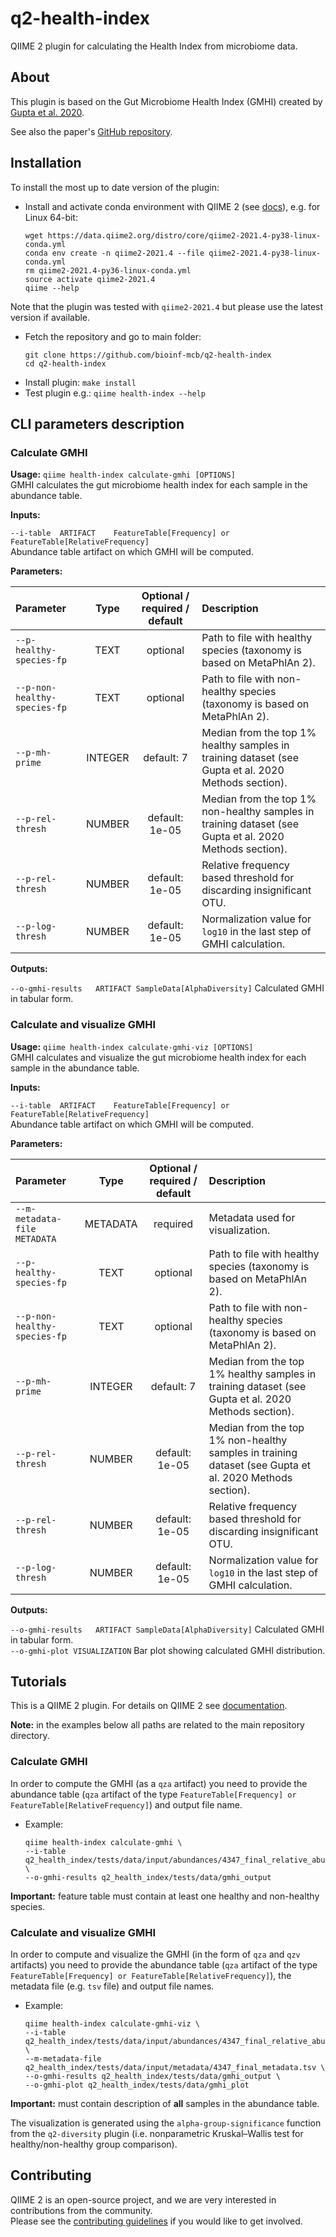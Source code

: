 # q2-health-index

QIIME 2 plugin for calculating the Health Index from microbiome data.

## About

This plugin is based on the Gut Microbiome Health Index (GMHI) created by [Gupta et al. 2020](https://www.nature.com/articles/s41467-020-18476-8).

See also the paper's [GitHub repository](https://github.com/jaeyunsung/GMHI_2020).

## Installation

To install the most up to date version of the plugin:

- Install and activate conda environment with QIIME 2 (see [docs](https://docs.qiime2.org/2020.11/install/native/)), e.g. for Linux 64-bit:
    ```
    wget https://data.qiime2.org/distro/core/qiime2-2021.4-py38-linux-conda.yml
    conda env create -n qiime2-2021.4 --file qiime2-2021.4-py38-linux-conda.yml
    rm qiime2-2021.4-py36-linux-conda.yml
    source activate qiime2-2021.4
    qiime --help
    ```
Note that the plugin was tested with `qiime2-2021.4` but please use the latest version if available.  

- Fetch the repository and go to main folder:
    ```
    git clone https://github.com/bioinf-mcb/q2-health-index
    cd q2-health-index
    ```
- Install plugin: `make install`
- Test plugin e.g.: `qiime health-index --help`

## CLI parameters description

### Calculate GMHI
**Usage:** `qiime health-index calculate-gmhi [OPTIONS]`  
GMHI calculates the gut microbiome health index for each sample in the abundance table. 

**Inputs:**  

`--i-table	ARTIFACT	FeatureTable[Frequency] or FeatureTable[RelativeFrequency]`  
Abundance table artifact on which GMHI will be computed.

**Parameters:**  

| Parameter   |  Type  |  Optional / required / default      |  Description |
|:-----|:-----:|:-------------:|:------|
| `--p-healthy-species-fp` | TEXT |  optional | Path to file with healthy species (taxonomy is based on MetaPhlAn 2). |
| `--p-non-healthy-species-fp` | TEXT |    optional   |   Path to file with non-healthy species (taxonomy is based on MetaPhlAn 2). |
| `--p-mh-prime`  | INTEGER | default: 7 |  Median from the top 1% healthy samples in training dataset (see Gupta et al. 2020 Methods section). |
| `--p-rel-thresh` | NUMBER  | default: 1e-05 | Median from the top 1% non-healthy samples in training dataset (see Gupta et al. 2020 Methods section).  |
| `--p-rel-thresh` | NUMBER | default: 1e-05 | Relative frequency based threshold for discarding insignificant OTU. |
| `--p-log-thresh` | NUMBER | default: 1e-05 | Normalization value for `log10` in the last step of GMHI calculation.  |

**Outputs:**

`--o-gmhi-results	ARTIFACT SampleData[AlphaDiversity]` Calculated GMHI in tabular form.

### Calculate and visualize GMHI
**Usage:** `qiime health-index calculate-gmhi-viz [OPTIONS]`  
GMHI calculates and visualize the gut microbiome health index for each sample in the abundance table. 

**Inputs:**  

`--i-table	ARTIFACT	FeatureTable[Frequency] or FeatureTable[RelativeFrequency]`  
Abundance table artifact on which GMHI will be computed.

**Parameters:**  

| Parameter   |  Type  |  Optional / required / default      |  Description |
|:-----|:-----:|:-------------:|:------|
| `--m-metadata-file METADATA` | METADATA |  required | Metadata used for visualization. |
| `--p-healthy-species-fp` | TEXT |  optional | Path to file with healthy species (taxonomy is based on MetaPhlAn 2). |
| `--p-non-healthy-species-fp` | TEXT |    optional   |   Path to file with non-healthy species (taxonomy is based on MetaPhlAn 2). |
| `--p-mh-prime`  | INTEGER | default: 7 |  Median from the top 1% healthy samples in training dataset (see Gupta et al. 2020 Methods section). |
| `--p-rel-thresh` | NUMBER  | default: 1e-05 | Median from the top 1% non-healthy samples in training dataset (see Gupta et al. 2020 Methods section).  |
| `--p-rel-thresh` | NUMBER | default: 1e-05 | Relative frequency based threshold for discarding insignificant OTU. |
| `--p-log-thresh` | NUMBER | default: 1e-05 | Normalization value for `log10` in the last step of GMHI calculation.  |

**Outputs:**

`--o-gmhi-results	ARTIFACT SampleData[AlphaDiversity]` Calculated GMHI in tabular form.  
`--o-gmhi-plot VISUALIZATION` Bar plot showing calculated GMHI distribution.

## Tutorials

This is a QIIME 2 plugin. For details on QIIME 2 see [documentation](https://docs.qiime2.org/2021.4/).

**Note:** in the examples below all paths are related to the main repository directory.

### Calculate GMHI

In order to compute the GMHI (as a `qza` artifact) you need to provide the abundance table (`qza` artifact of the type 
`FeatureTable[Frequency] or FeatureTable[RelativeFrequency]`) and output file name. 

- Example:
  ```
  qiime health-index calculate-gmhi \
  --i-table q2_health_index/tests/data/input/abundances/4347_final_relative_abundances.qza \
  --o-gmhi-results q2_health_index/tests/data/gmhi_output
  ```
  
**Important:** feature table must contain at least one healthy and non-healthy species.

### Calculate and visualize GMHI

In order to compute and visualize the GMHI (in the form of  `qza` and `qzv` artifacts) you need to provide the 
abundance table (`qza` artifact of the type `FeatureTable[Frequency] or FeatureTable[RelativeFrequency]`),
the metadata file (e.g. `tsv` file) and output file names.

- Example:
  ```
  qiime health-index calculate-gmhi-viz \
  --i-table q2_health_index/tests/data/input/abundances/4347_final_relative_abundances.qza \
  --m-metadata-file q2_health_index/tests/data/input/metadata/4347_final_metadata.tsv \
  --o-gmhi-results q2_health_index/tests/data/gmhi_output \
  --o-gmhi-plot q2_health_index/tests/data/gmhi_plot
  ```

**Important:** must contain description of **all** samples in the abundance table.

The visualization is generated using the `alpha-group-significance` 
function from the `q2-diversity` plugin (i.e. nonparametric Kruskal–Wallis test for healthy/non-healthy group comparison). 
      
## Contributing

QIIME 2 is an open-source project, and we are very interested in contributions from the community.  
Please see the [contributing guidelines](https://github.com/qiime2/q2-sample-classifier/blob/master/.github/CONTRIBUTING.md) if you would like to get involved.

